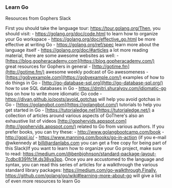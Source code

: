 ### Learn Go

Resources from Gophers Slack



First you should take the language tour: https://tour.golang.org/Then, you should visit:
\- https://golang.org/doc/code.html to learn how to organize your Go workspace
\- https://golang.org/doc/effective_go.html be more effective at writing Go
\- https://golang.org/ref/spec learn more about the language itself
\- https://golang.org/doc/#articles a lot more reading material, there are some awesome websites as well:
\- [https://blog.gopheracademy.com](https://blog.gopheracademy.com/) great resources for Gophers in general
\- [http://gotime.fm](http://gotime.fm/) awesome weekly podcast of Go awesomeness
\- [https://gobyexample.com](https://gobyexample.com/) examples of how to do things in Go
\- [http://go-database-sql.org](http://go-database-sql.org/) how to use SQL databases in Go
\- https://dmitri.shuralyov.com/idiomatic-go tips on how to write more idiomatic Go code
\- https://divan.github.io/posts/avoid_gotchas will help you avoid gotchas in Go
\- [https://golangbot.com](https://golangbot.com/) tutorials to help you get started in Go
\- [https://tutorialedge.net](https://tutorialedge.net/) a collection of articles around various aspects of GoThere's also an exhaustive list of videos [http://gophervids.appspot.com](http://gophervids.appspot.com/) related to Go from various authors. If you prefer books, you can try these:
\- http://www.golangbootcamp.com/book
\- http://gopl.io/
\- https://www.manning.com/books/go-in-action (if you e-mail @wkennedy at [bill@ardanlabs.com](mailto:bill@ardanlabs.com) you can get a free copy for being part of this Slack)If you want to learn how to organize your Go project, make sure to read: https://medium.com/@benbjohnson/standard-package-layout-7cdbc8391fc1#.ds38va3pp.
Once you are accustomed to the language and syntax, you can read this series of articles for a walkthrough the various standard library packages: https://medium.com/go-walkthrough.Finally, https://github.com/golang/go/wiki#learning-more-about-go will give a list of even more resources to learn Go

